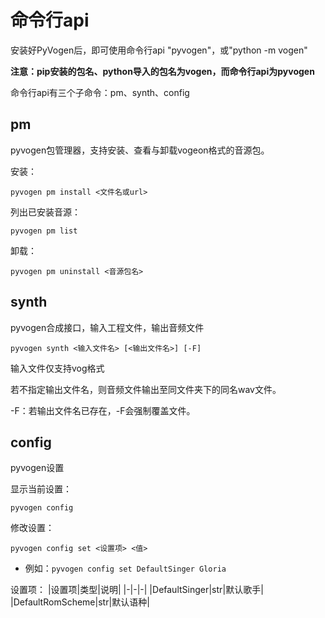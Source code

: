 # 命令行api
安装好PyVogen后，即可使用命令行api "pyvogen"，或"python -m vogen"

**注意：pip安装的包名、python导入的包名为vogen，而命令行api为pyvogen**

命令行api有三个子命令：pm、synth、config

## pm
pyvogen包管理器，支持安装、查看与卸载vogeon格式的音源包。

安装：
```
pyvogen pm install <文件名或url>
```

列出已安装音源：
```
pyvogen pm list
```

卸载：
```
pyvogen pm uninstall <音源包名>
```

## synth
pyvogen合成接口，输入工程文件，输出音频文件
```
pyvogen synth <输入文件名> [<输出文件名>] [-F]
```
输入文件仅支持vog格式

若不指定输出文件名，则音频文件输出至同文件夹下的同名wav文件。

-F：若输出文件名已存在，-F会强制覆盖文件。

## config
pyvogen设置

显示当前设置：
```
pyvogen config
```

修改设置：
```
pyvogen config set <设置项> <值>
```
- 例如：`pyvogen config set DefaultSinger Gloria`

设置项：
|设置项|类型|说明|
|-|-|-|
|DefaultSinger|str|默认歌手|
|DefaultRomScheme|str|默认语种|